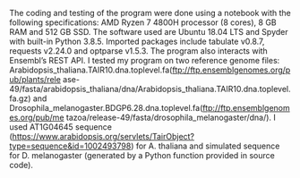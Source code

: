 The coding and testing of the program were done using a notebook with the following 
specifications: AMD Ryzen 7 4800H processor (8 cores), 8 GB RAM and 512 GB SSD. The 
software used are Ubuntu 18.04 LTS and Spyder with built-in Python 3.8.5. Imported packages 
include tabulate v0.8.7, requests v2.24.0 and optparse v1.5.3. The program also interacts with 
Ensembl’s REST API. I tested my program on two reference genome files: 
Arabidopsis_thaliana.TAIR10.dna.toplevel.fa(ftp://ftp.ensemblgenomes.org/pub/plants/rele
ase-49/fasta/arabidopsis_thaliana/dna/Arabidopsis_thaliana.TAIR10.dna.toplevel.fa.gz) and 
Drosophila_melanogaster.BDGP6.28.dna.toplevel.fa(ftp://ftp.ensemblgenomes.org/pub/me
tazoa/release-49/fasta/drosophila_melanogaster/dna/). I used AT1G04645 sequence 
(https://www.arabidopsis.org/servlets/TairObject?type=sequence&id=1002493798) for A. 
thaliana and simulated sequence for D. melanogaster (generated by a Python function 
provided in source code).
